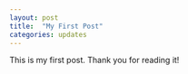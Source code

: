 ```yaml
---
layout: post
title:  "My First Post"
categories: updates
---
```


This is my first post. Thank you for reading it!